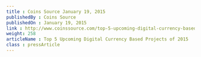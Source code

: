 ```yaml
---
title : Coins Source January 19, 2015
publishedBy : Coins Source
publishedOn : January 19, 2015
link : http://www.coinssource.com/top-5-upcoming-digital-currency-based-projects-2015/
weight: 258
articleName : Top 5 Upcoming Digital Currency Based Projects of 2015
class : pressArticle
---
```

